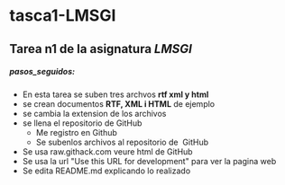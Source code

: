 # tasca1-LMSGI
## Tarea n1 de la asignatura _LMSGI_
##### pasos_seguidos:
* En esta tarea se suben tres archvos __rtf xml y html__
* se crean documentos __RTF, XML i HTML__ de ejemplo
* se cambia la extension de los archivos
* se llena el repositorio de GitHub 
  * Me registro en  Github
  * Se subenlos archivos al repositorio de  GitHub 
* Se usa raw.githack.com  veure html de GitHub
 * Se usa la url  "Use this URL for development" para ver la pagina web
* Se edita README.md explicando lo realizado
